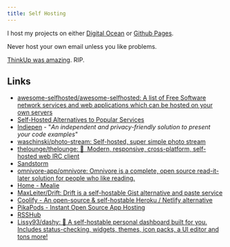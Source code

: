 ```yaml
---
title: Self Hosting
---
```


I host my projects on either [Digital Ocean](https://www.digitalocean.com/?refcode=8e1d8283bd20) or [Github Pages](https://pages.github.com/).

Never host your own email unless you like problems.

[ThinkUp was amazing](https://github.com/ThinkUpLLC/ThinkUp). RIP.

## Links

- [awesome-selfhosted/awesome-selfhosted: A list of Free Software network services and web applications which can be hosted on your own servers](https://github.com/awesome-selfhosted/awesome-selfhosted)
- [Self-Hosted Alternatives to Popular Services](https://www.reddit.com/r/selfhosted/)
- [Indiepen](https://indiepen.tech/) - "_An independent and privacy-friendly solution to present your code examples_"
- [waschinski/photo-stream: Self-hosted, super simple photo stream](https://github.com/waschinski/photo-stream/)
- [thelounge/thelounge: 💬 ‎ Modern, responsive, cross-platform, self-hosted web IRC client](https://github.com/thelounge/thelounge)
- [Sandstorm](https://sandstorm.io/)
- [omnivore-app/omnivore: Omnivore is a complete, open source read-it-later solution for people who like reading.](https://github.com/omnivore-app/omnivore)
- [Home - Mealie](https://hay-kot.github.io/mealie/)
- [MaxLeiter/Drift: Drift is a self-hostable Gist alternative and paste service](https://github.com/MaxLeiter/Drift)
- [Coolify - An open-source & self-hostable Heroku / Netlify alternative](https://coolify.io/)
- [PikaPods - Instant Open Source App Hosting](https://www.pikapods.com/)
- [RSSHub](https://docs.rsshub.app/en/)
- [Lissy93/dashy: 🚀 A self-hostable personal dashboard built for you. Includes status-checking, widgets, themes, icon packs, a UI editor and tons more!](https://github.com/Lissy93/dashy?utm_source=pocket_saves)